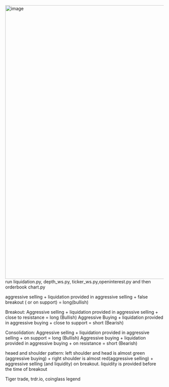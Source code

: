 <img width="1902" height="867" alt="image" src="https://github.com/user-attachments/assets/4ea92d9c-dd4d-449e-a676-690e71827142" />
run liquidation.py, depth_ws.py, ticker_ws.py,openinterest.py and then orderbook chart.py



aggressive selling + liquidation provided in aggressive selling + false breakout ( or on support) = long(bullish)

Breakout:
  Aggressive selling + liquidation provided in aggressive selling + close to resistance = long (Bullish)
  Aggressive Buying + liquidation provided in aggressive buying + close to support = short (Bearish)

Consolidation:
  Aggressive selling + liquidation provided in aggressive selling + on support = long (Bullish)
  Aggressive buying + liquidation provided in aggressive buying + on resistance = short (Bearish)

heaed and shoulder pattern:
  left shoulder and head is almost green (aggressive buying) + right shoulder is almost red(aggressive selling) + aggressive selling (and liquidity) on breakout.
  liquidity is provided before the time of breakout


Tiger trade, trdr.io, coinglass legend
